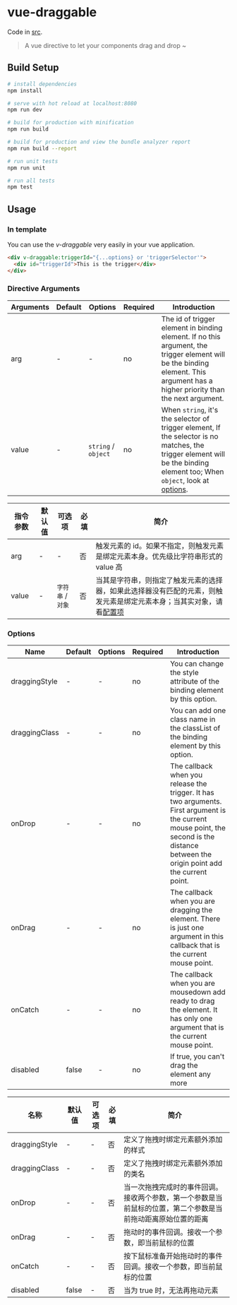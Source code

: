# vue-draggable

Code in [src](./src).

> A vue directive to let your components drag and drop ~

## Build Setup

``` bash
# install dependencies
npm install

# serve with hot reload at localhost:8080
npm run dev

# build for production with minification
npm run build

# build for production and view the bundle analyzer report
npm run build --report

# run unit tests
npm run unit

# run all tests
npm test
```

## Usage

### In template

You can use the *v-draggable* very easily in your vue application.

```html
<div v-draggable:triggerId="{...options} or 'triggerSelector'">
  <div id="triggerId">This is the trigger</div>
</div>
```

### Directive Arguments

| Arguments | Default | Options | Required | Introduction |
|-----------|---------|---------|----------|--------------|
| arg | - | - | no | The id of trigger element in binding element. If no this argument, the trigger element will be the binding element. This argument has a higher priority than the next argument. |
| value | - | `string` / `object` | no | When `string`, it's the selector of trigger element, If the selector is no matches, the trigger element will be the binding element too; When `object`, look at [options](#Options). |

| 指令参数 | 默认值 | 可选项 | 必填 | 简介 |
|---------|-------|-------|-----|------|
| arg | - | - | 否 | 触发元素的 id。如果不指定，则触发元素是绑定元素本身。优先级比字符串形式的 value 高 |
| value | - | `字符串` / `对象` | 否 | 当其是字符串，则指定了触发元素的选择器，如果此选择器没有匹配的元素，则触发元素是绑定元素本身；当其实对象，请看[配置项](#Options) |

### Options
| Name | Default | Options | Required | Introduction |
|------|---------|---------|----------|--------------|
| draggingStyle | - | - | no | You can change the style attribute of the binding element by this option. |
| draggingClass | - | - | no | You can add one class name in the classList of the binding element by this option. |
| onDrop | - | - | no | The callback when you release the trigger. It has two arguments. First argument is the current mouse point, the second is the distance between the origin point add the current point. |
| onDrag | - | - | no | The callback when you are dragging the element. There is just one argument in this callback that is the current mouse point. |
| onCatch | - | - | no | The callback when you are mousedown add ready to drag the element. It has only one argument that is the current mouse point. |
| disabled | false | - | no | If true, you can't drag the element any more |

| 名称 | 默认值 | 可选项 | 必填 | 简介 |
|-----|-------|--------|-----|-----|
| draggingStyle | - | - | 否 | 定义了拖拽时绑定元素额外添加的样式 |
| draggingClass | - | - | 否 | 定义了拖拽时绑定元素额外添加的类名 |
| onDrop | - | - | 否 | 当一次拖拽完成时的事件回调。接收两个参数，第一个参数是当前鼠标的位置，第二个参数是当前拖动距离原始位置的距离 |
| onDrag | - | - | 否 | 拖动时的事件回调。接收一个参数，即当前鼠标的位置 |
| onCatch | - | - | 否 | 按下鼠标准备开始拖动时的事件回调。接收一个参数，即当前鼠标的位置 |
| disabled | false | - | 否 | 当为 true 时，无法再拖动元素 |
